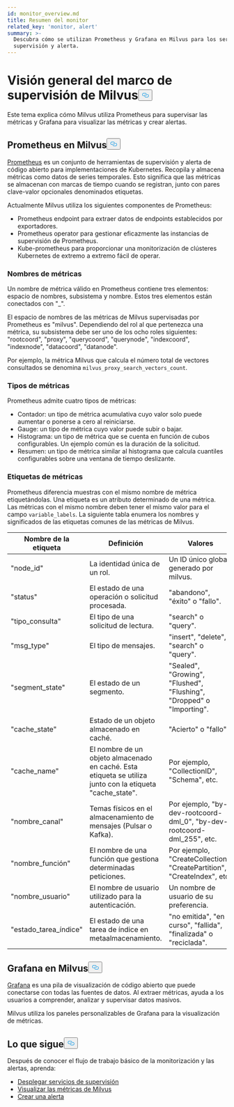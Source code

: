 ```yaml
---
id: monitor_overview.md
title: Resumen del monitor
related_key: 'monitor, alert'
summary: >-
  Descubra cómo se utilizan Prometheus y Grafana en Milvus para los servicios de
  supervisión y alerta.
---
```

<h1 id="Milvus-monitoring-framework-overview" class="common-anchor-header">Visión general del marco de supervisión de Milvus<button data-href="#Milvus-monitoring-framework-overview" class="anchor-icon" translate="no">
      <svg translate="no"
        aria-hidden="true"
        focusable="false"
        height="20"
        version="1.1"
        viewBox="0 0 16 16"
        width="16"
      >
        <path
          fill="#0092E4"
          fill-rule="evenodd"
          d="M4 9h1v1H4c-1.5 0-3-1.69-3-3.5S2.55 3 4 3h4c1.45 0 3 1.69 3 3.5 0 1.41-.91 2.72-2 3.25V8.59c.58-.45 1-1.27 1-2.09C10 5.22 8.98 4 8 4H4c-.98 0-2 1.22-2 2.5S3 9 4 9zm9-3h-1v1h1c1 0 2 1.22 2 2.5S13.98 12 13 12H9c-.98 0-2-1.22-2-2.5 0-.83.42-1.64 1-2.09V6.25c-1.09.53-2 1.84-2 3.25C6 11.31 7.55 13 9 13h4c1.45 0 3-1.69 3-3.5S14.5 6 13 6z"
        ></path>
      </svg>
    </button></h1><p>Este tema explica cómo Milvus utiliza Prometheus para supervisar las métricas y Grafana para visualizar las métricas y crear alertas.</p>
<h2 id="Prometheus-in-Milvus" class="common-anchor-header">Prometheus en Milvus<button data-href="#Prometheus-in-Milvus" class="anchor-icon" translate="no">
      <svg translate="no"
        aria-hidden="true"
        focusable="false"
        height="20"
        version="1.1"
        viewBox="0 0 16 16"
        width="16"
      >
        <path
          fill="#0092E4"
          fill-rule="evenodd"
          d="M4 9h1v1H4c-1.5 0-3-1.69-3-3.5S2.55 3 4 3h4c1.45 0 3 1.69 3 3.5 0 1.41-.91 2.72-2 3.25V8.59c.58-.45 1-1.27 1-2.09C10 5.22 8.98 4 8 4H4c-.98 0-2 1.22-2 2.5S3 9 4 9zm9-3h-1v1h1c1 0 2 1.22 2 2.5S13.98 12 13 12H9c-.98 0-2-1.22-2-2.5 0-.83.42-1.64 1-2.09V6.25c-1.09.53-2 1.84-2 3.25C6 11.31 7.55 13 9 13h4c1.45 0 3-1.69 3-3.5S14.5 6 13 6z"
        ></path>
      </svg>
    </button></h2><p><a href="https://prometheus.io/docs/introduction/overview/">Prometheus</a> es un conjunto de herramientas de supervisión y alerta de código abierto para implementaciones de Kubernetes. Recopila y almacena métricas como datos de series temporales. Esto significa que las métricas se almacenan con marcas de tiempo cuando se registran, junto con pares clave-valor opcionales denominados etiquetas.</p>
<p>Actualmente Milvus utiliza los siguientes componentes de Prometheus:</p>
<ul>
<li>Prometheus endpoint para extraer datos de endpoints establecidos por exportadores.</li>
<li>Prometheus operator para gestionar eficazmente las instancias de supervisión de Prometheus.</li>
<li>Kube-prometheus para proporcionar una monitorización de clústeres Kubernetes de extremo a extremo fácil de operar.</li>
</ul>
<h3 id="Metric-names" class="common-anchor-header">Nombres de métricas</h3><p>Un nombre de métrica válido en Prometheus contiene tres elementos: espacio de nombres, subsistema y nombre. Estos tres elementos están conectados con &quot;_&quot;.</p>
<p>El espacio de nombres de las métricas de Milvus supervisadas por Prometheus es &quot;milvus&quot;. Dependiendo del rol al que pertenezca una métrica, su subsistema debe ser uno de los ocho roles siguientes: &quot;rootcoord&quot;, &quot;proxy&quot;, &quot;querycoord&quot;, &quot;querynode&quot;, &quot;indexcoord&quot;, &quot;indexnode&quot;, &quot;datacoord&quot;, &quot;datanode&quot;.</p>
<p>Por ejemplo, la métrica Milvus que calcula el número total de vectores consultados se denomina <code translate="no">milvus_proxy_search_vectors_count</code>.</p>
<h3 id="Metric-types" class="common-anchor-header">Tipos de métricas</h3><p>Prometheus admite cuatro tipos de métricas:</p>
<ul>
<li>Contador: un tipo de métrica acumulativa cuyo valor solo puede aumentar o ponerse a cero al reiniciarse.</li>
<li>Gauge: un tipo de métrica cuyo valor puede subir o bajar.</li>
<li>Histograma: un tipo de métrica que se cuenta en función de cubos configurables. Un ejemplo común es la duración de la solicitud.</li>
<li>Resumen: un tipo de métrica similar al histograma que calcula cuantiles configurables sobre una ventana de tiempo deslizante.</li>
</ul>
<h3 id="Metric-labels" class="common-anchor-header">Etiquetas de métricas</h3><p>Prometheus diferencia muestras con el mismo nombre de métrica etiquetándolas. Una etiqueta es un atributo determinado de una métrica. Las métricas con el mismo nombre deben tener el mismo valor para el campo <code translate="no">variable_labels</code>. La siguiente tabla enumera los nombres y significados de las etiquetas comunes de las métricas de Milvus.</p>
<table>
<thead>
<tr><th>Nombre de la etiqueta</th><th>Definición</th><th>Valores</th></tr>
</thead>
<tbody>
<tr><td>"node_id"</td><td>La identidad única de un rol.</td><td>Un ID único global generado por milvus.</td></tr>
<tr><td>"status"</td><td>El estado de una operación o solicitud procesada.</td><td>&quot;abandono&quot;, &quot;éxito&quot; o &quot;fallo&quot;.</td></tr>
<tr><td>"tipo_consulta"</td><td>El tipo de una solicitud de lectura.</td><td>&quot;search&quot; o &quot;query&quot;.</td></tr>
<tr><td>"msg_type"</td><td>El tipo de mensajes.</td><td>&quot;insert&quot;, &quot;delete&quot;, &quot;search&quot; o &quot;query&quot;.</td></tr>
<tr><td>"segment_state"</td><td>El estado de un segmento.</td><td>&quot;Sealed&quot;, &quot;Growing&quot;, &quot;Flushed&quot;, &quot;Flushing&quot;, &quot;Dropped&quot; o &quot;Importing&quot;.</td></tr>
<tr><td>"cache_state"</td><td>Estado de un objeto almacenado en caché.</td><td>&quot;Acierto&quot; o &quot;fallo&quot;.</td></tr>
<tr><td>"cache_name"</td><td>El nombre de un objeto almacenado en caché. Esta etiqueta se utiliza junto con la etiqueta &quot;cache_state&quot;.</td><td>Por ejemplo, &quot;CollectionID&quot;, &quot;Schema&quot;, etc.</td></tr>
<tr><td>&quot;nombre_canal&quot;</td><td>Temas físicos en el almacenamiento de mensajes (Pulsar o Kafka).</td><td>Por ejemplo, &quot;by-dev-rootcoord-dml_0&quot;, &quot;by-dev-rootcoord-dml_255&quot;, etc.</td></tr>
<tr><td>"nombre_función"</td><td>El nombre de una función que gestiona determinadas peticiones.</td><td>Por ejemplo, &quot;CreateCollection&quot;, &quot;CreatePartition&quot;, &quot;CreateIndex&quot;, etc.</td></tr>
<tr><td>"nombre_usuario"</td><td>El nombre de usuario utilizado para la autenticación.</td><td>Un nombre de usuario de su preferencia.</td></tr>
<tr><td>"estado_tarea_índice"</td><td>El estado de una tarea de índice en metaalmacenamiento.</td><td>&quot;no emitida&quot;, &quot;en curso&quot;, &quot;fallida&quot;, &quot;finalizada&quot; o &quot;reciclada&quot;.</td></tr>
</tbody>
</table>
<h2 id="Grafana-in-Milvus" class="common-anchor-header">Grafana en Milvus<button data-href="#Grafana-in-Milvus" class="anchor-icon" translate="no">
      <svg translate="no"
        aria-hidden="true"
        focusable="false"
        height="20"
        version="1.1"
        viewBox="0 0 16 16"
        width="16"
      >
        <path
          fill="#0092E4"
          fill-rule="evenodd"
          d="M4 9h1v1H4c-1.5 0-3-1.69-3-3.5S2.55 3 4 3h4c1.45 0 3 1.69 3 3.5 0 1.41-.91 2.72-2 3.25V8.59c.58-.45 1-1.27 1-2.09C10 5.22 8.98 4 8 4H4c-.98 0-2 1.22-2 2.5S3 9 4 9zm9-3h-1v1h1c1 0 2 1.22 2 2.5S13.98 12 13 12H9c-.98 0-2-1.22-2-2.5 0-.83.42-1.64 1-2.09V6.25c-1.09.53-2 1.84-2 3.25C6 11.31 7.55 13 9 13h4c1.45 0 3-1.69 3-3.5S14.5 6 13 6z"
        ></path>
      </svg>
    </button></h2><p><a href="https://grafana.com/docs/grafana/latest/introduction/">Grafana</a> es una pila de visualización de código abierto que puede conectarse con todas las fuentes de datos. Al extraer métricas, ayuda a los usuarios a comprender, analizar y supervisar datos masivos.</p>
<p>Milvus utiliza los paneles personalizables de Grafana para la visualización de métricas.</p>
<h2 id="Whats-next" class="common-anchor-header">Lo que sigue<button data-href="#Whats-next" class="anchor-icon" translate="no">
      <svg translate="no"
        aria-hidden="true"
        focusable="false"
        height="20"
        version="1.1"
        viewBox="0 0 16 16"
        width="16"
      >
        <path
          fill="#0092E4"
          fill-rule="evenodd"
          d="M4 9h1v1H4c-1.5 0-3-1.69-3-3.5S2.55 3 4 3h4c1.45 0 3 1.69 3 3.5 0 1.41-.91 2.72-2 3.25V8.59c.58-.45 1-1.27 1-2.09C10 5.22 8.98 4 8 4H4c-.98 0-2 1.22-2 2.5S3 9 4 9zm9-3h-1v1h1c1 0 2 1.22 2 2.5S13.98 12 13 12H9c-.98 0-2-1.22-2-2.5 0-.83.42-1.64 1-2.09V6.25c-1.09.53-2 1.84-2 3.25C6 11.31 7.55 13 9 13h4c1.45 0 3-1.69 3-3.5S14.5 6 13 6z"
        ></path>
      </svg>
    </button></h2><p>Después de conocer el flujo de trabajo básico de la monitorización y las alertas, aprenda:</p>
<ul>
<li><a href="/docs/es/v2.4.x/monitor.md">Desplegar servicios de supervisión</a></li>
<li><a href="/docs/es/v2.4.x/visualize.md">Visualizar las métricas de Milvus</a></li>
<li><a href="/docs/es/v2.4.x/alert.md">Crear una alerta</a></li>
</ul>
